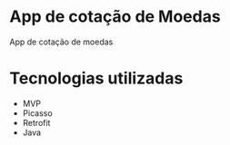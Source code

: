 # App de cotação de Moedas
App de cotação de moedas
# Tecnologias utilizadas
- MVP
- Picasso
- Retrofit
- Java
